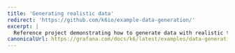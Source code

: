 ```yaml
---
title: 'Generating realistic data'
redirect: 'https://github.com/k6io/example-data-generation/'
excerpt: |
  Reference project demonstrating how to generate data with realistic traits at runtime using faker.js
canonicalUrl: https://grafana.com/docs/k6/latest/examples/data-generation/
---
```

